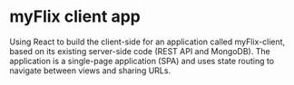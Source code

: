 # myFlix client app
Using React to build the client-side for an application called myFlix-client, based on its existing server-side code (REST API and MongoDB). The application is a single-page application (SPA) and uses state routing to navigate between views and sharing URLs.
